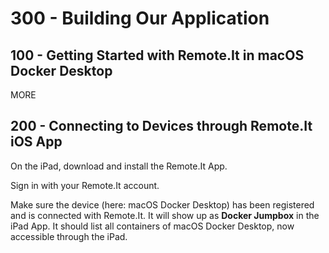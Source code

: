 # 300 - Building Our Application

## 100 - Getting Started with Remote.It in macOS Docker Desktop

MORE

## 200 - Connecting to Devices through Remote.It iOS App

On the iPad, download and install the Remote.It App.

Sign in with your Remote.It account.

Make sure the device (here: macOS Docker Desktop) has been registered and is connected with Remote.It. It will show up as **Docker Jumpbox** in the iPad App. It should list all containers of macOS Docker Desktop, now accessible through the iPad.
